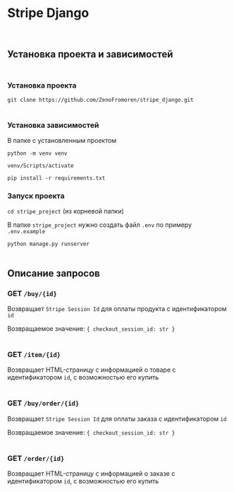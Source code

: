 # Stripe Django <br /><br />

## Установка проекта и зависимостей <br /><br />

### Установка проекта
`git clone https://github.com/ZenoFromoren/stripe_django.git` <br /><br />

### Установка зависимостей
В папке с установленным проектом

```
python -m venv venv

venv/Scripts/activate

pip install -r requirements.txt
```

### Запуск проекта
`cd stripe_project` (из корневой папки)

В папке `stripe_project` нужно создать файл `.env` по примеру `.env.example`

`python manage.py runserver` <br /><br />


## Описание запросов


### GET `/buy/{id}`
Возвращает `Stripe Session Id` для оплаты продукта с идентификатором `id`

Возвращаемое значение: `{ checkout_session_id: str }` <br /><br />


### GET `/item/{id}`
Возвращает HTML-страницу с информацией о товаре с идентификатором `id`, с возможностью его купить <br /><br />


### GET `/buy/order/{id}`
Возвращает `Stripe Session Id` для оплаты заказа с идентификатором `id`

Возвращаемое значение: `{ checkout_session_id: str }` <br /><br />


### GET `/order/{id}`
Возвращает HTML-страницу с информацией о заказе с идентификатором `id`, с возможностью его купить
